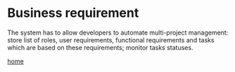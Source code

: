 <h1>Business requirement</h1>
<p>The system has to allow developers to automate multi-project management: store list of roles, user requirements, functional requirements and tasks which are based on these requirements; monitor tasks statuses.</p>
<p><a href='index.md'>home</a></p>